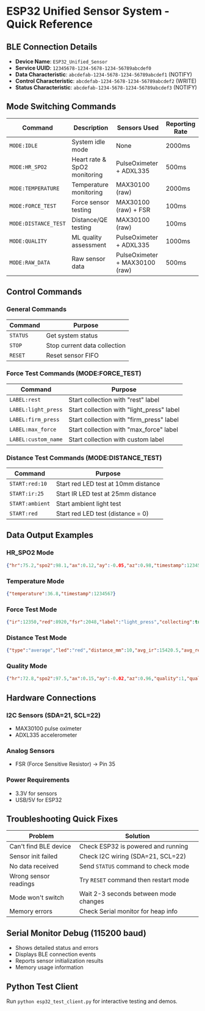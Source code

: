 # ESP32 Unified Sensor System - Quick Reference

## BLE Connection Details
- **Device Name**: `ESP32_Unified_Sensor`
- **Service UUID**: `12345678-1234-5678-1234-56789abcdef0`
- **Data Characteristic**: `abcdefab-1234-5678-1234-56789abcdef1` (NOTIFY)
- **Control Characteristic**: `abcdefab-1234-5678-1234-56789abcdef2` (WRITE)
- **Status Characteristic**: `abcdefab-1234-5678-1234-56789abcdef3` (NOTIFY)

## Mode Switching Commands

| Command | Description | Sensors Used | Reporting Rate |
|---------|-------------|--------------|----------------|
| `MODE:IDLE` | System idle mode | None | 2000ms |
| `MODE:HR_SPO2` | Heart rate & SpO2 monitoring | PulseOximeter + ADXL335 | 500ms |
| `MODE:TEMPERATURE` | Temperature monitoring | MAX30100 (raw) | 2000ms |
| `MODE:FORCE_TEST` | Force sensor testing | MAX30100 (raw) + FSR | 100ms |
| `MODE:DISTANCE_TEST` | Distance/QE testing | MAX30100 (raw) | 100ms |
| `MODE:QUALITY` | ML quality assessment | PulseOximeter + ADXL335 | 1000ms |
| `MODE:RAW_DATA` | Raw sensor data | PulseOximeter + MAX30100 (raw) | 500ms |

## Control Commands

### General Commands
| Command | Purpose |
|---------|---------|
| `STATUS` | Get system status |
| `STOP` | Stop current data collection |
| `RESET` | Reset sensor FIFO |

### Force Test Commands (MODE:FORCE_TEST)
| Command | Purpose |
|---------|---------|
| `LABEL:rest` | Start collection with "rest" label |
| `LABEL:light_press` | Start collection with "light_press" label |
| `LABEL:firm_press` | Start collection with "firm_press" label |
| `LABEL:max_force` | Start collection with "max_force" label |
| `LABEL:custom_name` | Start collection with custom label |

### Distance Test Commands (MODE:DISTANCE_TEST)  
| Command | Purpose |
|---------|---------|
| `START:red:10` | Start red LED test at 10mm distance |
| `START:ir:25` | Start IR LED test at 25mm distance |
| `START:ambient` | Start ambient light test |
| `START:red` | Start red LED test (distance = 0) |

## Data Output Examples

### HR_SPO2 Mode
```json
{"hr":75.2,"spo2":98.1,"ax":0.12,"ay":-0.05,"az":0.98,"timestamp":1234567}
```

### Temperature Mode  
```json
{"temperature":36.8,"timestamp":1234567}
```

### Force Test Mode
```json
{"ir":12350,"red":8920,"fsr":2048,"label":"light_press","collecting":true,"timestamp":1234567}
```

### Distance Test Mode
```json
{"type":"average","led":"red","distance_mm":10,"avg_ir":15420.5,"avg_red":9876.3,"samples":50,"timestamp":1234567}
```

### Quality Mode
```json
{"hr":72.8,"spo2":97.5,"ax":0.15,"ay":-0.02,"az":0.96,"quality":1,"quality_percent":85.2,"accel_mag":0.97,"timestamp":1234567}
```

## Hardware Connections

### I2C Sensors (SDA=21, SCL=22)
- MAX30100 pulse oximeter
- ADXL335 accelerometer

### Analog Sensors
- FSR (Force Sensitive Resistor) → Pin 35

### Power Requirements
- 3.3V for sensors
- USB/5V for ESP32

## Troubleshooting Quick Fixes

| Problem | Solution |
|---------|----------|
| Can't find BLE device | Check ESP32 is powered and running |
| Sensor init failed | Check I2C wiring (SDA=21, SCL=22) |
| No data received | Send `STATUS` command to check mode |
| Wrong sensor readings | Try `RESET` command then restart mode |
| Mode won't switch | Wait 2-3 seconds between mode changes |
| Memory errors | Check Serial monitor for heap info |

## Serial Monitor Debug (115200 baud)
- Shows detailed status and errors
- Displays BLE connection events  
- Reports sensor initialization results
- Memory usage information

## Python Test Client
Run `python esp32_test_client.py` for interactive testing and demos.
